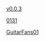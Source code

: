 [v0.0.3](https://github.com/littleflute/guitar/edit/master/README.md)

[0131](0131)

[GuitarFans01](GuitarFans01)
